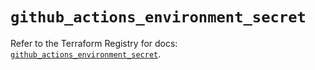 # `github_actions_environment_secret`

Refer to the Terraform Registry for docs: [`github_actions_environment_secret`](https://registry.terraform.io/providers/integrations/github/6.5.0/docs/resources/actions_environment_secret).
